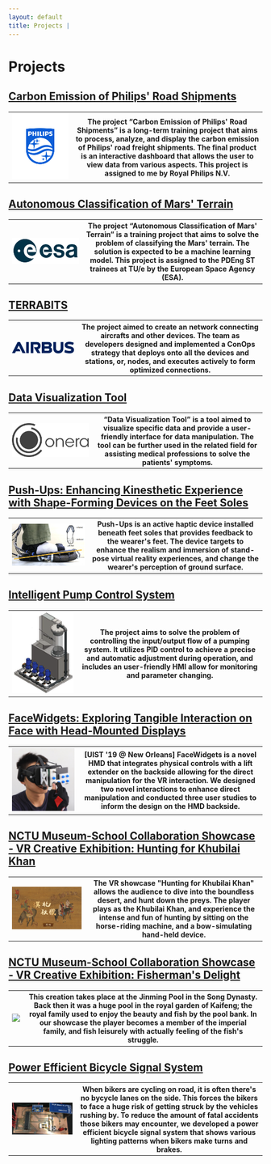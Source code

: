 ```yaml
---
layout: default
title: Projects | 
---
```


# Projects  

## [Carbon Emission of Philips' Road Shipments](./projects/Philips.md)

<div
    class = "projectBox">
  <table>
    <tr>
      <th
        class = "imageColumn">
        <img
            src = "/images/philips/Philips_logo.png"
            class = "projectImg">
      </th>
      <th
        class = "textColumn">
            The project “Carbon Emission of Philips' Road Shipments” is a long-term training project that aims to process, analyze, and display the carbon emission of Philips' road freight shipments. The final product is an interactive dashboard that allows the user to view data from various aspects. This project is assigned to me by Royal Philips N.V.
      </th>
    </tr>
  </table>
</div>

## [Autonomous Classification of Mars' Terrain](./projects/ESA.md)

<div
    class = "projectBox">
  <table>
    <tr>
      <th
        class = "imageColumn">
        <img
            src = "/images/ESA/ESA_logo.png"
            class = "projectImg">
      </th>
      <th
        class = "textColumn">
            The project “Autonomous Classification of Mars' Terrain” is a training project that aims to solve the problem of classifying the Mars' terrain. The solution is expected to be a machine learning model. This project is assigned to the PDEng ST trainees at TU/e by the European Space Agency (ESA).
      </th>
    </tr>
  </table>
</div>

## [TERRABITS](./projects/Terrabits.md)

<div
    class = "projectBox">
  <table>
    <tr>
      <th
        class = "imageColumn">
        <img
            src = "/images/airbus/Airbus_Logo_2017.svg"
            class = "projectImg">
      </th>
      <th
        class = "textColumn">
            The project aimed to create an network connecting aircrafts and other devices. The team as developers designed and implemented a ConOps strategy that deploys onto all the devices and stations, or, nodes, and executes actively to form optimized connections.
      </th>
    </tr>
  </table>
</div>

## [Data Visualization Tool](./projects/CloViTo.md)

<div
    class = "projectBox">
  <table>
    <tr>
      <th
        class = "imageColumn">
        <img
            src = "/images/onera/Onera_Health_logo.png"
            class = "projectImg">
      </th>
      <th
        class = "textColumn">
            “Data Visualization Tool” is a tool aimed to visualize specific data and provide a user-friendly interface for data manipulation. The tool can be further used in the related field for assisting medical professions to solve the patients' symptoms.
      </th>
    </tr>
  </table>
</div>

## [Push-Ups: Enhancing Kinesthetic Experience with Shape-Forming Devices on the Feet Soles](./projects/pushUps.md)

<div
    class = "projectBox">
  <table>
    <tr>
      <th
        class = "imageColumn">
        <img
            src = "/images/pushUps/pushUpsCover.png"
            class = "projectImg">
      </th>
      <th
        class = "textColumn">
            Push-Ups is an active haptic device installed beneath feet soles that provides feedback to the wearer's feet. The device targets to enhance the realism and immersion of stand-pose virtual reality experiences, and change the wearer's perception of ground surface.  
      </th>
    </tr>
  </table>
</div>

## [Intelligent Pump Control System](./projects/IPCS.md)

<div
    class = "projectBox">
  <table>
    <tr>
      <th
        class = "imageColumn">
        <img
            src = "/images/intern/IPCMachine.png"
            class = "projectImg">
      </th>
      <th
        class = "textColumn">
            The project aims to solve the problem of controlling the input/output flow of a pumping system. It utilizes PID control to achieve a precise and automatic adjustment during operation, and includes an user-friendly HMI allow for monitoring and parameter changing.  
      </th>
    </tr>
  </table>
</div>

## [FaceWidgets: Exploring Tangible Interaction on Face with Head-Mounted Displays](./projects/faceWidget.md)

<div
    class = "projectBox">
  <table>
    <tr>
      <th
        class = "imageColumn">
        <img
            src = "/images/faceWidgets/faceWidgetsCover.jpg"
            class = "projectImg">
      </th>
      <th
        class = "textColumn">
            [UIST '19 @ New Orleans] FaceWidgets is a novel HMD that integrates physical controls with a lift extender on the backside allowing for the direct manipulation for the VR interaction. We designed two novel interactions to enhance direct manipulation and conducted three user studies to inform the design on the HMD backside.  
      </th>
    </tr>
  </table>
</div>

## [NCTU Museum-School Collaboration Showcase - VR Creative Exhibition: Hunting for Khubilai Khan](./projects/VRHunting.md)

<div
    class = "projectBox">
  <table>
    <tr>
      <th
        class = "imageColumn">
        <img
            src = "/images/hunting/huntingCover.jpg"
            class = "projectImg">
      </th>
      <th
        class = "textColumn">
            The VR showcase "Hunting for Khubilai Khan" allows the audience to dive into the boundless desert, and hunt down the preys. The player plays as the Khubilai Khan, and experience the intense and fun of hunting by sitting on the horse-riding machine, and a bow-simulating hand-held device.  
      </th>
    </tr>
  </table>
</div>

## [NCTU Museum-School Collaboration Showcase - VR Creative Exhibition: Fisherman's Delight](./projects/VRFishing.md)

<div
    class = "projectBox">
  <table>
    <tr>
      <th
        class = "imageColumn">
        <img
            src = "/images/fishing/fishingCover.png"
            class = "projectImg">
      </th>
      <th
        class = "textColumn">
            This creation takes place at the Jinming Pool in the Song Dynasty. Back then it was a huge pool in the royal garden of Kaifeng; the royal family used to enjoy the beauty and fish by the pool bank. In our showcase the player becomes a member of the imperial family, and fish leisurely with actually feeling of the fish's struggle.  
      </th>
    </tr>
  </table>
</div>

## [Power Efficient Bicycle Signal System](./projects/bikeSignal.md)

<div
    class = "projectBox">
  <table>
    <tr>
      <th
        class = "imageColumn">
        <img
            src = "/images/bike/bikeCover.png"
            class = "projectImg">
      </th>
      <th
        class = "textColumn">
            When bikers are cycling on road, it is often there's no bycycle lanes on the side. This forces the bikers to face a huge risk of getting struck by the vehicles rushing by. To reduce the amount of fatal accidents those bikers may encounter, we developed a power efficient bicycle signal system that shows various lighting patterns when bikers make turns and brakes.
      </th>
    </tr>
  </table>
</div>
